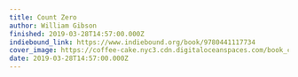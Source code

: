 ```yaml
---
title: Count Zero
author: William Gibson
finished: 2019-03-28T14:57:00.000Z
indiebound_link: https://www.indiebound.org/book/9780441117734
cover_image: https://coffee-cake.nyc3.cdn.digitaloceanspaces.com/book_covers/2019/count-zero.jpg
date: 2019-03-28T14:57:00.000Z
---
```

